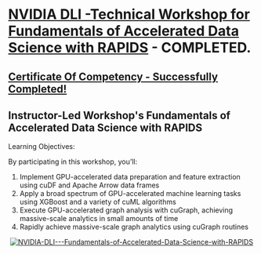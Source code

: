 # [NVIDIA DLI -Technical Workshop for Fundamentals of Accelerated Data Science with RAPIDS](https://www.nvidia.com/en-us/training/instructor-led-workshops/fundamentals-of-accelerated-data-science/) - COMPLETED.
## [Certificate Of Competency - Successfully Completed!](https://learn.next.courses.nvidia.com/certificates/57ca45fb64524175b574af4fafa21e11)

## Instructor-Led Workshop's Fundamentals of Accelerated Data Science with RAPIDS

Learning Objectives:

By participating in this workshop, you’ll:

1. Implement GPU-accelerated data preparation and feature extraction using cuDF and Apache Arrow data frames
2. Apply a broad spectrum of GPU-accelerated machine learning tasks using XGBoost and a variety of cuML algorithms
3. Execute GPU-accelerated graph analysis with cuGraph, achieving massive-scale analytics in small amounts of time
4. Rapidly achieve massive-scale graph analytics using cuGraph routines

<p style="text-align:center">
    <a href="https://learn.next.courses.nvidia.com/certificates/57ca45fb64524175b574af4fafa21e11" target="_blank">
    <img src="https://github.com/erwinpasia/NVIDIA-DLI-Technical-Workshop-for-Fundamentals-of-Accelerated-Data-Science-with-RAPIDS/blob/main/images/Fundamentals_Of_Accelerated_Data_Science_with_RAPIDS.png" alt="NVIDIA-DLI---Fundamentals-of-Accelerated-Data-Science-with-RAPIDS"  />
    </a>
</p>
